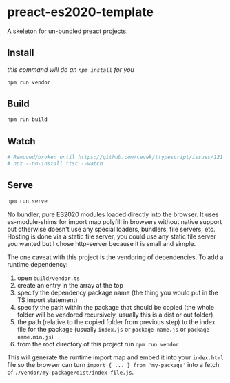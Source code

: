 # preact-es2020-template
A skeleton for un-bundled preact projects.

## Install
_this command will do an `npm install` for you_
```bash
npm run vendor
```

## Build
```bash
npm run build
```

## Watch
```bash
# Removed/broken until https://github.com/cevek/ttypescript/issues/121 is fixed
# npx --no-install ttsc --watch
```

## Serve
```bash
npm run serve
```

No bundler, pure ES2020 modules loaded directly into the browser.  It uses es-module-shims for import map polyfill in browsers without native support but otherwise doesn't use any special loaders, bundlers, file servers, etc.  Hosting is done via a static file server, you could use any static file server you wanted but I chose http-server because it is small and simple.

The one caveat with this project is the vendoring of dependencies.  To add a runtime dependency:
1. open `build/vendor.ts`
1. create an entry in the array at the top
1. specify the dependency package name (the thing you would put in the TS import statement)
1. specify the path within the package that should be copied (the whole folder will be vendored recursively, usually this is a dist or out folder)
1. the path (relative to the copied folder from previous step) to the index file for the package (usually `index.js` or `package-name.js` or `package-name.min.js`)
1. from the root directory of this project run `npm run vendor`

This will generate the runtime import map and embed it into your `index.html` file so the browser can turn `import { ... } from 'my-package'` into a fetch of `./vendor/my-package/dist/index-file.js`.

